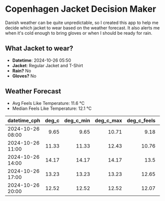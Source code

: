 
# Copenhagen Jacket Decision Maker

Danish weather can be quite unpredictable, so I created this app to help me decide which jacket to wear based on the weather forecast. 
It also alerts me when it's cold enough to bring gloves or when I should be ready for rain.

## What Jacket to wear?

- **Datetime**: 2024-10-26 05:50
- **Jacket**: Regular Jacket and T-Shirt
- **Rain?** No
- **Gloves?** No

## Weather Forecast
- Avg Feels Like Temperature: 11.6 °C
- Median Feels Like Temperature: 12.1 °C

| datetime_cph     |   deg_c |   deg_c_min |   deg_c_max |   deg_c_feels | weather   | wind   | rain   |
|:-----------------|--------:|------------:|------------:|--------------:|:----------|:-------|:-------|
| 2024-10-26 08:00 |    9.65 |        9.65 |       10.71 |          9.18 | Clouds    | Low    | None   |
| 2024-10-26 11:00 |   11.33 |       11.33 |       12.43 |         10.76 | Clear     | Low    | None   |
| 2024-10-26 14:00 |   14.17 |       14.17 |       14.17 |         13.5  | Clear     | Low    | None   |
| 2024-10-26 17:00 |   13.23 |       13.23 |       13.23 |         12.65 | Clouds    | Low    | None   |
| 2024-10-26 20:00 |   12.52 |       12.52 |       12.52 |         12.07 | Clouds    | Low    | None   |
        
